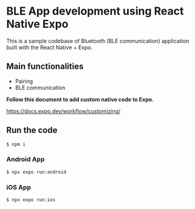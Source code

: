 # BLE App development using React Native Expo

This is a sample codebase of Bluetooth (BLE communication) application built with the React Native + Expo.

## Main functionalities
- Pairing
- BLE communication

**Follow this document to add custom native code to Expo.**

https://docs.expo.dev/workflow/customizing/

## Run the code
`$ npm i`

### Android App
`$ npx expo run:android`

### iOS App
`$ npx expo run:ios`